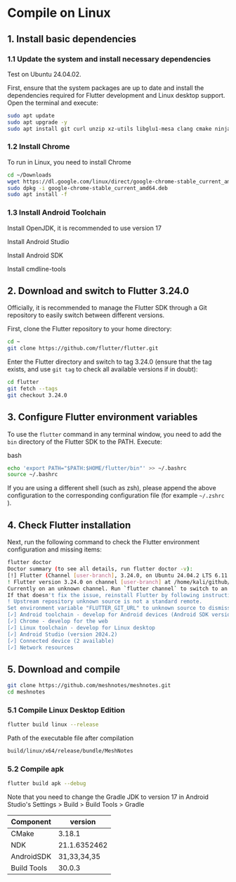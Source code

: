 Compile on Linux
================

1\. Install basic dependencies
------------------------------

### 1.1 Update the system and install necessary dependencies

Test on Ubuntu 24.04.02.

First, ensure that the system packages are up to date and install the dependencies required for Flutter development and Linux desktop support. Open the terminal and execute:

```bash
sudo apt update
sudo apt upgrade -y
sudo apt install git curl unzip xz-utils libglu1-mesa clang cmake ninja-build pkg-config libgtk-3-dev
```
### 1.2 Install Chrome

To run in Linux, you need to install Chrome
```bash
cd ~/Downloads
wget https://dl.google.com/linux/direct/google-chrome-stable_current_amd64.deb
sudo dpkg -i google-chrome-stable_current_amd64.deb
sudo apt install -f
```

### 1.3 Install Android Toolchain

Install OpenJDK, it is recommended to use version 17

Install Android Studio

Install Android SDK

Install cmdline-tools

2\. Download and switch to Flutter 3.24.0
-----------------------------------------

Officially, it is recommended to manage the Flutter SDK through a Git repository to easily switch between different versions.

First, clone the Flutter repository to your home directory:

```bash
cd ~
git clone https://github.com/flutter/flutter.git
```

Enter the Flutter directory and switch to tag 3.24.0 (ensure that the tag exists, and use `git tag` to check all available versions if in doubt):


```bash
cd flutter
git fetch --tags
git checkout 3.24.0
```
3\. Configure Flutter environment variables
-------------------------------------------

To use the `flutter` command in any terminal window, you need to add the `bin` directory of the Flutter SDK to the PATH. Execute:

bash
```bash
echo 'export PATH="$PATH:$HOME/flutter/bin"' >> ~/.bashrc
source ~/.bashrc
```

If you are using a different shell (such as zsh), please append the above configuration to the corresponding configuration file (for example `~/.zshrc` ).

4\. Check Flutter installation
------------------------------

Next, run the following command to check the Flutter environment configuration and missing items:
```bash
flutter doctor
Doctor summary (to see all details, run flutter doctor -v):
[!] Flutter (Channel [user-branch], 3.24.0, on Ubuntu 24.04.2 LTS 6.11.0-17-generic, locale en_US.UTF-8)
! Flutter version 3.24.0 on channel [user-branch] at /home/kali/github/flutter
Currently on an unknown channel. Run `flutter channel` to switch to an official channel.
If that doesn't fix the issue, reinstall Flutter by following instructions at https://flutter.dev/setup.
! Upstream repository unknown source is not a standard remote.
Set environment variable "FLUTTER_GIT_URL" to unknown source to dismiss this error.
[✓] Android toolchain - develop for Android devices (Android SDK version 35.0.1)
[✓] Chrome - develop for the web
[✓] Linux toolchain - develop for Linux desktop
[✓] Android Studio (version 2024.2)
[✓] Connected device (2 available)
[✓] Network resources
```

5\. Download and compile
------------------------
```bash
git clone https://github.com/meshnotes/meshnotes.git
cd meshnotes
```

### 5.1 Compile Linux Desktop Edition
```bash
flutter build linux --release
```

Path of the executable file after compilation
```bash
build/linux/x64/release/bundle/MeshNotes
```

### 5.2 Compile apk

```bash
flutter build apk --debug
```

Note that you need to change the Gradle JDK to version 17 in Android Studio's Settings > Build > Build Tools > Gradle

| **Component** | version         |
| ----------- | ------------ |
| CMake       | 3.18.1       |
| NDK         | 21.1.6352462 |
| AndroidSDK  | 31,33,34,35  |
| Build Tools | 30.0.3       |
